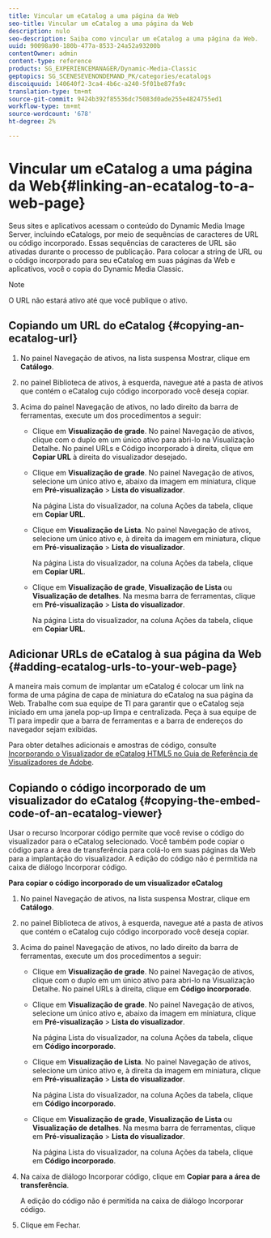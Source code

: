 ```yaml
---
title: Vincular um eCatalog a uma página da Web
seo-title: Vincular um eCatalog a uma página da Web
description: nulo
seo-description: Saiba como vincular um eCatalog a uma página da Web.
uuid: 90098a90-180b-477a-8533-24a52a93200b
contentOwner: admin
content-type: reference
products: SG_EXPERIENCEMANAGER/Dynamic-Media-Classic
geptopics: SG_SCENESEVENONDEMAND_PK/categories/ecatalogs
discoiquuid: 140640f2-3ca4-4b6c-a240-5f01be87fa9c
translation-type: tm+mt
source-git-commit: 9424b392f85536dc75083d0ade255e4824755ed1
workflow-type: tm+mt
source-wordcount: '678'
ht-degree: 2%

---
```



# Vincular um eCatalog a uma página da Web{#linking-an-ecatalog-to-a-web-page}

Seus sites e aplicativos acessam o conteúdo do Dynamic Media Image Server, incluindo eCatalogs, por meio de sequências de caracteres de URL ou código incorporado. Essas sequências de caracteres de URL são ativadas durante o processo de publicação. Para colocar a string de URL ou o código incorporado para seu eCatalog em suas páginas da Web e aplicativos, você o copia do Dynamic Media Classic.

>[!NOTE]
>
>O URL não estará ativo até que você publique o ativo.

## Copiando um URL do eCatalog {#copying-an-ecatalog-url}

1. No painel Navegação de ativos, na lista suspensa Mostrar, clique em **Catálogo**.
1. no painel Biblioteca de ativos, à esquerda, navegue até a pasta de ativos que contém o eCatalog cujo código incorporado você deseja copiar.
1. Acima do painel Navegação de ativos, no lado direito da barra de ferramentas, execute um dos procedimentos a seguir:

   * Clique em **Visualização de grade**. No painel Navegação de ativos, clique com o duplo em um único ativo para abri-lo na Visualização Detalhe. No painel URLs e Código incorporado à direita, clique em **Copiar URL** à direita do visualizador desejado.
   * Clique em **Visualização de grade**. No painel Navegação de ativos, selecione um único ativo e, abaixo da imagem em miniatura, clique em **Pré-visualização** > **Lista do visualizador**.

      Na página Lista do visualizador, na coluna Ações da tabela, clique em **Copiar URL**.

   * Clique em **Visualização de Lista**. No painel Navegação de ativos, selecione um único ativo e, à direita da imagem em miniatura, clique em **Pré-visualização** > **Lista do visualizador**.

      Na página Lista do visualizador, na coluna Ações da tabela, clique em **Copiar URL**.

   * Clique em **Visualização de grade**, **Visualização de Lista** ou **Visualização de detalhes**. Na mesma barra de ferramentas, clique em **Pré-visualização** > **Lista do visualizador**.

      Na página Lista do visualizador, na coluna Ações da tabela, clique em **Copiar URL**.

## Adicionar URLs de eCatalog à sua página da Web {#adding-ecatalog-urls-to-your-web-page}

A maneira mais comum de implantar um eCatalog é colocar um link na forma de uma página de capa de miniatura do eCatalog na sua página da Web. Trabalhe com sua equipe de TI para garantir que o eCatalog seja iniciado em uma janela pop-up limpa e centralizada. Peça à sua equipe de TI para impedir que a barra de ferramentas e a barra de endereços do navegador sejam exibidas.

Para obter detalhes adicionais e amostras de código, consulte [Incorporando o Visualizador de eCatalog HTML5 no Guia de Referência de Visualizadores de Adobe](https://docs.adobe.com/content/help/en/dynamic-media-developer-resources/library/viewers-aem-assets-dmc/ecatalog/c-html5-20-ecatalog-viewer-about.html).

## Copiando o código incorporado de um visualizador do eCatalog {#copying-the-embed-code-of-an-ecatalog-viewer}

Usar o recurso Incorporar código permite que você revise o código do visualizador para o eCatalog selecionado. Você também pode copiar o código para a área de transferência para colá-lo em suas páginas da Web para a implantação do visualizador. A edição do código não é permitida na caixa de diálogo Incorporar código.

**Para copiar o código incorporado de um visualizador eCatalog**

1. No painel Navegação de ativos, na lista suspensa Mostrar, clique em **Catálogo**.
1. no painel Biblioteca de ativos, à esquerda, navegue até a pasta de ativos que contém o eCatalog cujo código incorporado você deseja copiar.
1. Acima do painel Navegação de ativos, no lado direito da barra de ferramentas, execute um dos procedimentos a seguir:

   * Clique em **Visualização de grade**. No painel Navegação de ativos, clique com o duplo em um único ativo para abri-lo na Visualização Detalhe. No painel URLs à direita, clique em **Código incorporado**.
   * Clique em **Visualização de grade**. No painel Navegação de ativos, selecione um único ativo e, abaixo da imagem em miniatura, clique em **Pré-visualização** > **Lista do visualizador**.

      Na página Lista do visualizador, na coluna Ações da tabela, clique em **Código incorporado**.

   * Clique em **Visualização de Lista**. No painel Navegação de ativos, selecione um único ativo e, à direita da imagem em miniatura, clique em **Pré-visualização** > **Lista do visualizador**.

      Na página Lista do visualizador, na coluna Ações da tabela, clique em **Código incorporado**.

   * Clique em **Visualização de grade**, **Visualização de Lista** ou **Visualização de detalhes**. Na mesma barra de ferramentas, clique em **Pré-visualização** > **Lista do visualizador**.

      Na página Lista do visualizador, na coluna Ações da tabela, clique em **Código incorporado**.

1. Na caixa de diálogo Incorporar código, clique em **Copiar para a área de transferência**.

   A edição do código não é permitida na caixa de diálogo Incorporar código.

1. Clique em Fechar.

